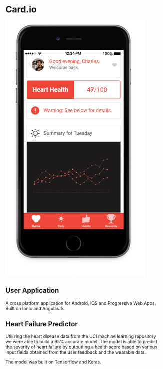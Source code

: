 # Card.io


![Card.io Screen](/readme_imgs/Screen.PNG)

## User Application

A cross platform application for Android, iOS and Progressive Web Apps. Built on Ionic and AngularJS.


## Heart Failure Predictor

Utilizing the heart disease data from the UCI machine learning repository we were able to build a 95% accurate model. The model is able to predict the severity of heart failure by outputting a health score based on various input fields obtained from the user feedback and the wearable data.

The model was built on Tensorflow and Keras.
